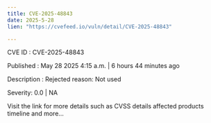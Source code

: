 ```yaml
---
title: CVE-2025-48843
date: 2025-5-28
lien: "https://cvefeed.io/vuln/detail/CVE-2025-48843"

---
```


CVE ID : CVE-2025-48843

Published :  May 28
2025
4:15 a.m. | 6 hours
44 minutes ago

Description : Rejected reason: Not used

Severity: 0.0 | NA

Visit the link for more details
such as CVSS details
affected products
timeline
and more...

